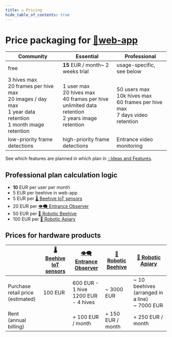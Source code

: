 ```yaml
---
title: ⚖️ Pricing
hide_table_of_contents: true
---
```

# Price packaging for [📱web-app](📱Web-app/📱Web-app.md)

| **Community**                                                                                                                  | **Essential**                                                                                                           | **Professional**                                                                              |
| ------------------------------------------------------------------------------------------------------------------------------ | ----------------------------------------------------------------------------------------------------------------------- | --------------------------------------------------------------------------------------------- |
| free                                                                                                                           | **15** EUR / month~ 2 weeks trial                                                                                       | usage-specific, see below                                                                     |
| 3 hives max<br />20 frames per hive max  <br />20 images / day max  <br />1 year data retention  <br />1 month image retention | 1 user max  <br />20 hives max  <br />40 frames per hive  <br />unlimited data retention  <br />2 years image retention | 50 users max  <br />10k hives max  <br />60 frames per hive max  <br />7 days video retention |
| low-priority frame detections                                                                                                  | high-priority frame detections                                                                                          | Entrance video monitoring                                                                     |


See which features are planned in which plan in [💡Ideas and Features](https://gratheon.com/Products%2058e0ca42932f483aa6654f96baccb97a/Ideas%20and%20Features%20ca76f493a1454e14b7dfbae7bd292a2e.html).  

## Professional plan calculation logic
- **10** EUR per user per month
- 5 EUR per beehive in web-app
- 5 EUR per [🌡️ Beehive IoT sensors](🌡️%20Beehive%20IoT%20sensors.md)
- 20 EUR per  [👁️‍🗨️ Entrance Observer](👁️‍🗨️%20Entrance%20Observer.md)
- 50 EUR per  [🧿 Robotic Beehive](🧿%20Robotic%20Beehive/🧿%20Robotic%20Beehive.md)
- 100 EUR per [🪬 Robotic Apiary](🪬%20Robotic%20Apiary.md)
  
## Prices for hardware products

|                                          | [🌡️ Beehive IoT sensors](🌡️%20Beehive%20IoT%20sensors.md) | [👁️‍🗨️ Entrance Observer](👁️‍🗨️%20Entrance%20Observer.md) | [🧿 Robotic Beehive](🧿%20Robotic%20Beehive/🧿%20Robotic%20Beehive.md) | [🪬 Robotic Apiary](🪬%20Robotic%20Apiary.md)        |
| ---------------------------------------- | ----------------------------------------------------------- | ------------------------------------------------------------- | ---------------------------------------------------------------------- | ---------------------------------------------------- |
| Purchase retail price  <br />(estimated) | 100 EUR                                                     | 600 EUR - 1 hive  <br />1200 EUR - 4 hives                    | ~ 3000 EUR                                                             | ~ 10 beehives (arranged in a line)  <br />~ 7000 EUR |
| Rent  <br />(annual billing)             |                                                             | + 100 EUR / month                                             | + 150 EUR / month                                                      | + 250 EUR / month                                    |
